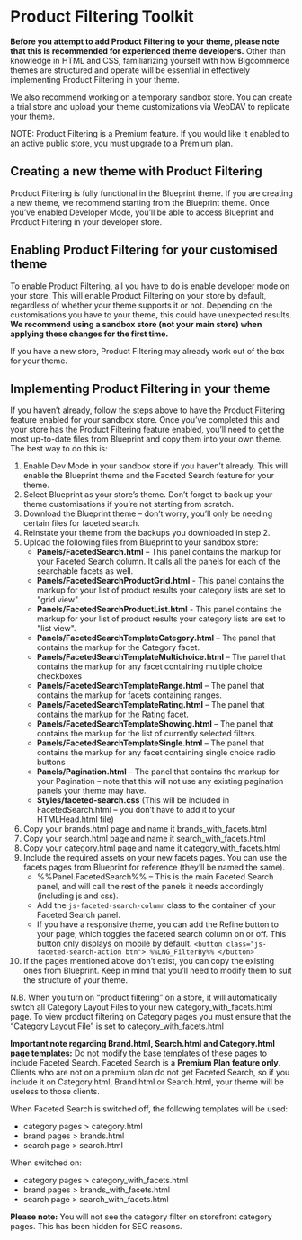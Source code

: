 # Product Filtering Toolkit

**Before you attempt to add Product Filtering to your theme, please note that this is recommended for experienced theme developers.** Other than knowledge in HTML and CSS, familiarizing yourself with how Bigcommerce themes are structured and operate will be essential in effectively implementing Product Filtering in your theme.

We also recommend working on a temporary sandbox store. You can create a trial store and upload your theme customizations via WebDAV to replicate your theme.

NOTE: Product Filtering is a Premium feature. If you would like it enabled to an active public store, you must upgrade to a Premium plan.

## Creating a new theme with Product Filtering

Product Filtering is fully functional in the Blueprint theme. If you are creating a new theme, we recommend starting from the Blueprint theme. Once you’ve enabled Developer Mode, you’ll be able to access Blueprint and Product Filtering in your developer store.

## Enabling Product Filtering for your customised theme

To enable Product Filtering, all you have to do is enable developer mode on your store. This will enable Product Filtering on your store by default, regardless of whether your theme supports it or not. Depending on the customisations you have to your theme, this could have unexpected results. **We recommend using a sandbox store (not your main store) when applying these changes for the first time.**

If you have a new store, Product Filtering may already work out of the box for your theme.

## Implementing Product Filtering in your theme

If you haven’t already, follow the steps above to have the Product Filtering feature enabled for your sandbox store. Once you’ve completed this and your store has the Product Filtering feature enabled, you’ll need to get the most up-to-date files from Blueprint and copy them into your own theme. The best way to do this is:

1.  Enable Dev Mode in your sandbox store if you haven’t already. This will enable the Blueprint theme and the Faceted Search feature for your theme.
2.  Select Blueprint as your store’s theme. Don’t forget to back up your theme customisations if you’re not starting from scratch.
3.  Download the Blueprint theme – don’t worry, you’ll only be needing certain files for faceted search.
4.  Reinstate your theme from the backups you downloaded in step 2.
5.  Upload the following files from Blueprint to your sandbox store:
    *   **Panels/FacetedSearch.html** – This panel contains the markup for your Faceted Search column. It calls all the panels for each of the searchable facets as well.
    *   **Panels/FacetedSearchProductGrid.html** - This panel contains the markup for your list of product results your category lists are set to "grid view".
    *   **Panels/FacetedSearchProductList.html** - This panel contains the markup for your list of product results your category lists are set to "list view".
    *   **Panels/FacetedSearchTemplateCategory.html** – The panel that contains the markup for the Category facet.
    *   **Panels/FacetedSearchTemplateMultichoice.html** – The panel that contains the markup for any facet containing multiple choice checkboxes
    *   **Panels/FacetedSearchTemplateRange.html** – The panel that contains the markup for facets containing ranges.
    *   **Panels/FacetedSearchTemplateRating.html** – The panel that contains the markup for the Rating facet.
    *   **Panels/FacetedSearchTemplateShowing.html** – The panel that contains the markup for the list of currently selected filters.
    *   **Panels/FacetedSearchTemplateSingle.html** – The panel that contains the markup for any facet containing single choice radio buttons
    *   **Panels/Pagination.html** – The panel that contains the markup for your Pagination – note that this will not use any existing pagination panels your theme may have.
    *   **Styles/faceted-search.css** (This will be included in FacetedSearch.html – you don’t have to add it to your HTMLHead.html file)
6.  Copy your brands.html page and name it brands_with_facets.html
7.  Copy your search.html page and name it search_with_facets.html
8.  Copy your category.html page and name it category_with_facets.html
9.  Include the required assets on your new facets pages. You can use the facets pages from Blueprint for reference (they’ll be named the same).
    *   %%Panel.FacetedSearch%% – This is the main Faceted Search panel, and will call the rest of the panels it needs accordingly (including js and css).
    *   Add the `js-faceted-search-column` class to the container of your Faceted Search panel.
    *   If you have a responsive theme, you can add the Refine button to your page, which toggles the faceted search column on or off. This button only displays on mobile by default.
        `<button class="js-faceted-search-action btn"> %%LNG_FilterBy%% </button>`
10.  If the pages mentioned above don’t exist, you can copy the existing ones from Blueprint. Keep in mind that you’ll need to modify them to suit the structure of your theme.

N.B. When you turn on “product filtering” on a store, it will automatically switch all Category Layout Files to your new category_with_facets.html page. To view product filtering on Category pages you must ensure that the “Category Layout File” is set to category_with_facets.html

**Important note regarding Brand.html, Search.html and Category.html page templates:** Do not modify the base templates of these pages to include Faceted Search. Faceted Search is a **Premium Plan feature only**. Clients who are not on a premium plan do not get Faceted Search, so if you include it on Category.html, Brand.html or Search.html, your theme will be useless to those clients.

When Faceted Search is switched off, the following templates will be used:

*   category pages > category.html
*   brand pages > brands.html
*   search page > search.html

When switched on:

*   category pages > category_with_facets.html
*   brand pages > brands_with_facets.html
*   search page > search_with_facets.html

**Please note:** You will not see the category filter on storefront category pages. This has been hidden for SEO reasons.
